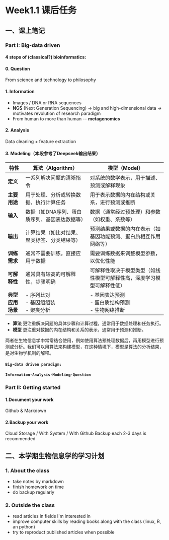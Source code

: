 # Week1.1 课后任务
## 一、课上笔记
### Part I: Big-data driven
#### 4 steps of (classical?) bioinformatics:
#### 0. Question
From science and technology to philosophy
#### 1. Information
* Images / DNA or RNA sequences
* **NGS** (Next Generation Sequencing) $\rightarrow$ big and high-dimensional data $\rightarrow$ motivates revolution of research paradigm
* From human to more than human -- **metagenomics**

#### 2. Analysis
Data cleaning + feature extraction

#### 3. Modeling（本段参考了Deepseek输出结果）

| **特性**| **算法（Algorithm）** | **模型（Model）**  |
|-------|----------|---------|
| **定义**  | 一系列解决问题的清晰指令 | 对系统的数学表示，用于描述、预测或解释现象  |
| **主要用途** | 用于处理、分析或转换数据，执行计算任务 | 用于表示数据的内在结构或关系，进行预测或推断|
| **输入**  | 数据（如DNA序列、蛋白质序列、基因表达数据等） | 数据（通常经过预处理）和参数（如权重、系数等） |
| **输出**   | 计算结果（如比对结果、聚类标签、分类结果等） | 预测结果或数据的内在表示（如基因功能预测、蛋白质相互作用网络等）  |
| **训练需求**  | 通常不需要训练，直接应用于数据 | 需要训练数据来调整模型参数，以优化性能 |
| **可解释性**  | 通常具有较高的可解释性，步骤明确 | 可解释性取决于模型类型（如线性模型可解释性高，深度学习模型可解释性低） |
| **典型应用场景**  | - 序列比对<br>- 基因组组装<br>- 聚类分析      | - 基因表达预测<br>- 蛋白质结构预测<br>- 生物网络推断    |

- **算法** 更注重解决问题的具体步骤和计算过程，通常用于数据处理和任务执行。
- **模型** 更注重对数据的内在结构和关系的表示，通常用于预测和推断。

两者在生物信息学中常常结合使用，例如使用算法预处理数据后，再用模型进行预测或分析。我们可以用算法来构建模型，在这种情境下，模型是算法的分析结果，是对生物学机制的解释。

#### `Big-data driven paradigm: `
#### `Information-Analysis-Modeling-Question`

### Part II: Getting started

#### 1.Document your work
Github & Markdown

#### 2.Backup your work
Cloud Storage / With System / With Github
Backup each 2-3 days is recommended

## 二、本学期生物信息学的学习计划
### 1. About the class
- take notes by markdown
- finish homework on time
- do backup regularly

### 2. Outside the class
- read articles in fields I'm interested in
- improve computer skills by reading books along with the class (linux, R, an python)
- try to reproduct published articles when possible
